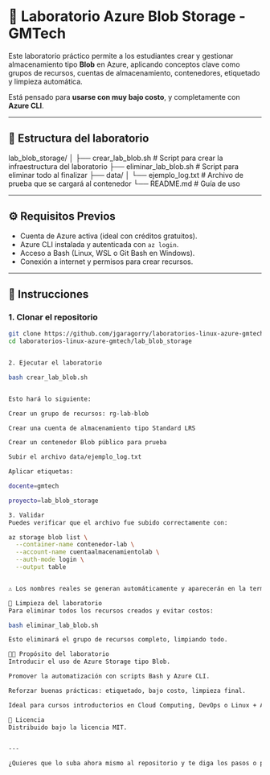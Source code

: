 # 🧪 Laboratorio Azure Blob Storage - GMTech

Este laboratorio práctico permite a los estudiantes crear y gestionar almacenamiento tipo **Blob** en Azure, aplicando conceptos clave como grupos de recursos, cuentas de almacenamiento, contenedores, etiquetado y limpieza automática. 

Está pensado para **usarse con muy bajo costo**, y completamente con **Azure CLI**.

---

## 📁 Estructura del laboratorio

lab_blob_storage/
│
├── crear_lab_blob.sh # Script para crear la infraestructura del laboratorio
├── eliminar_lab_blob.sh # Script para eliminar todo al finalizar
├── data/
│ └── ejemplo_log.txt # Archivo de prueba que se cargará al contenedor
└── README.md # Guía de uso


---

## ⚙️ Requisitos Previos

- Cuenta de Azure activa (ideal con créditos gratuitos).
- Azure CLI instalada y autenticada con `az login`.
- Acceso a Bash (Linux, WSL o Git Bash en Windows).
- Conexión a internet y permisos para crear recursos.

---

## 🚀 Instrucciones

### 1. Clonar el repositorio

```bash
git clone https://github.com/jgaragorry/laboratorios-linux-azure-gmtech.git
cd laboratorios-linux-azure-gmtech/lab_blob_storage


2. Ejecutar el laboratorio

bash crear_lab_blob.sh


Esto hará lo siguiente:

Crear un grupo de recursos: rg-lab-blob

Crear una cuenta de almacenamiento tipo Standard LRS

Crear un contenedor Blob público para prueba

Subir el archivo data/ejemplo_log.txt

Aplicar etiquetas:

docente=gmtech

proyecto=lab_blob_storage

3. Validar
Puedes verificar que el archivo fue subido correctamente con:

az storage blob list \
  --container-name contenedor-lab \
  --account-name cuentaalmacenamientolab \
  --auth-mode login \
  --output table


⚠️ Los nombres reales se generan automáticamente y aparecerán en la terminal durante la ejecución.

🧹 Limpieza del laboratorio
Para eliminar todos los recursos creados y evitar costos:

bash eliminar_lab_blob.sh

Esto eliminará el grupo de recursos completo, limpiando todo.

🧑‍🏫 Propósito del laboratorio
Introducir el uso de Azure Storage tipo Blob.

Promover la automatización con scripts Bash y Azure CLI.

Reforzar buenas prácticas: etiquetado, bajo costo, limpieza final.

Ideal para cursos introductorios en Cloud Computing, DevOps o Linux + Azure.

📄 Licencia
Distribuido bajo la licencia MIT.


---

¿Quieres que lo suba ahora mismo al repositorio y te diga los pasos o prefieres hacerlo tú?


